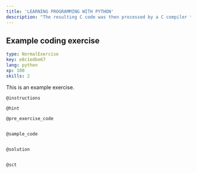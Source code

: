 ```yaml
---
title: 'LEARNING PROGRAMMING WITH PYTHON'
description: "The resulting C code was then processed by a C compiler to produce an executable program. (C++\ncompilers today translate C++ directly into machine language.)"
---
```


## Example coding exercise

```yaml
type: NormalExercise
key: e8c1edbe67
lang: python
xp: 100
skills: 2
```

This is an example exercise.

`@instructions`


`@hint`


`@pre_exercise_code`
```{python}

```

`@sample_code`
```{python}

```

`@solution`
```{python}

```

`@sct`
```{python}

```
